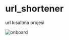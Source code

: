 # url_shortener
url kısaltma projesi


![onboard](https://user-images.githubusercontent.com/96282426/172364581-ebbcaa5f-b3e4-432d-a083-29e958e67154.gif)
